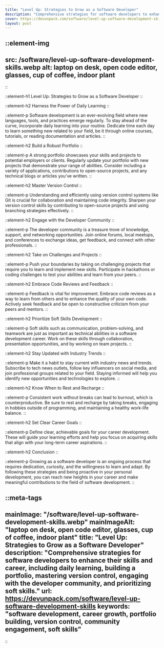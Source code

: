 ```yaml
---
title: "Level Up: Strategies to Grow as a Software Developer"
description: "Comprehensive strategies for software developers to enhance their skills and career, including daily learning, building a portfolio, mastering version control, engaging with the developer community, and prioritizing soft skills."
cover: https://devunpack.com/software/level-up-software-development-skills
layout: post
---
```


::element-img
---
src: /software/level-up-software-development-skills.webp
alt: laptop on desk, open code editor, glasses, cup of coffee, indoor plant
---
::

::element-h1
Level Up: Strategies to Grow as a Software Developer
::


::element-h2
Harness the Power of Daily Learning
::

::element-p
Software development is an ever-evolving field where new languages, tools, and practices emerge regularly. To stay ahead of the curve, incorporate daily learning into your routine. Dedicate time each day to learn something new related to your field, be it through online courses, tutorials, or reading documentation and articles.
::


::element-h2
Build a Robust Portfolio
::

::element-p
A strong portfolio showcases your skills and projects to potential employers or clients. Regularly update your portfolio with new projects that demonstrate your range of abilities. Consider including a variety of applications, contributions to open-source projects, and any technical blogs or articles you've written.
::


::element-h2
Master Version Control
::

::element-p
Understanding and efficiently using version control systems like Git is crucial for collaboration and maintaining code integrity. Sharpen your version control skills by contributing to open-source projects and using branching strategies effectively.
::


::element-h2
Engage with the Developer Community
::

::element-p
The developer community is a treasure trove of knowledge, support, and networking opportunities. Join online forums, local meetups, and conferences to exchange ideas, get feedback, and connect with other professionals.
::


::element-h2
Take on Challenges and Projects
::

::element-p
Push your boundaries by taking on challenging projects that require you to learn and implement new skills. Participate in hackathons or coding challenges to test your abilities and learn from your peers.
::


::element-h2
Embrace Code Reviews and Feedback
::

::element-p
Feedback is vital for improvement. Embrace code reviews as a way to learn from others and to enhance the quality of your own code. Actively seek feedback and be open to constructive criticism from your peers and mentors.
::


::element-h2
Prioritize Soft Skills Development
::

::element-p
Soft skills such as communication, problem-solving, and teamwork are just as important as technical abilities in a software development career. Work on these skills through collaboration, presentation opportunities, and by working on team projects.
::


::element-h2
Stay Updated with Industry Trends
::

::element-p
Make it a habit to stay current with industry news and trends. Subscribe to tech news outlets, follow key influencers on social media, and join professional groups related to your field. Staying informed will help you identify new opportunities and technologies to explore.
::


::element-h2
Know When to Rest and Recharge
::

::element-p
Consistent work without breaks can lead to burnout, which is counterproductive. Be sure to rest and recharge by taking breaks, engaging in hobbies outside of programming, and maintaining a healthy work-life balance.
::


::element-h2
Set Clear Career Goals
::

::element-p
Define clear, achievable goals for your career development. These will guide your learning efforts and help you focus on acquiring skills that align with your long-term career aspirations.
::


::element-h2
Conclusion
::

::element-p
Growing as a software developer is an ongoing process that requires dedication, curiosity, and the willingness to learn and adapt. By following these strategies and being proactive in your personal development, you can reach new heights in your career and make meaningful contributions to the field of software development.
::

::meta-tags
---
mainImage: "/software/level-up-software-development-skills.webp"
mainImageAlt: "laptop on desk, open code editor, glasses, cup of coffee, indoor plant"
title: "Level Up: Strategies to Grow as a Software Developer"
description: "Comprehensive strategies for software developers to enhance their skills and career, including daily learning, building a portfolio, mastering version control, engaging with the developer community, and prioritizing soft skills."
url: https://devunpack.com/software/level-up-software-development-skills
keywords: "software development, career growth, portfolio building, version control, community engagement, soft skills"
---
::